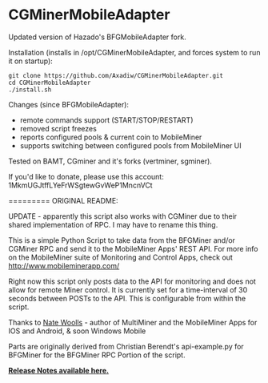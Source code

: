 CGMinerMobileAdapter
=========

Updated version of Hazado's BFGMobileAdapter fork.

Installation (installs in /opt/CGMinerMobileAdapter, and forces system to run it on startup):

    git clone https://github.com/Axadiw/CGMinerMobileAdapter.git
    cd CGMinerMobileAdapter
    ./install.sh

Changes (since BFGMobileAdapter):

- remote commands support (START/STOP/RESTART)
- removed script freezes
- reports configured pools & current coin to MobileMiner
- supports switching between configured pools from MobileMiner UI

Tested on BAMT, CGminer and it's forks (vertminer, sgminer).

If you'd like to donate, please use this account: 1MkmUGJtffLYeFrWSgtewGvWeP1MncnVCt

=========
ORIGINAL README:

UPDATE - apparently this script also works with CGMiner due to their shared implementation of RPC. I may have to rename this thing. 

This is a simple Python Script to take data from the BFGMiner and/or CGMiner RPC and send it to the MobileMiner Apps' REST API.
For more info on the MobileMiner suite of Monitoring and Control Apps, check out http://www.mobileminerapp.com/

Right now this script only posts data to the API for monitoring and does not allow for remote Miner control.
It is currently set for a time-interval of 30 seconds between POSTs to the API.  This is configurable from within the script.


Thanks to <a href="http://www.nwoolls.com/">Nate Woolls</a> - author of MultiMiner and the MobileMiner Apps for IOS and Android, & soon Windows Mobile

Parts are originally derived from Christian Berendt's api-example.py for BFGMiner for the BFGMiner RPC Portion of the script.

<a href="https://github.com/jedimstr/BFGMobileAdapter/wiki/Release-Notes"><b>Release Notes available here.</b></a> 

